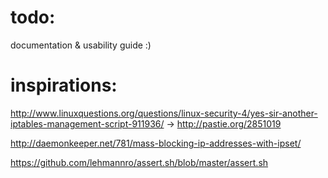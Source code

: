 
# todo:
documentation & usability guide :)     


# inspirations:
http://www.linuxquestions.org/questions/linux-security-4/yes-sir-another-iptables-management-script-911936/
         -> http://pastie.org/2851019
         
http://daemonkeeper.net/781/mass-blocking-ip-addresses-with-ipset/          

https://github.com/lehmannro/assert.sh/blob/master/assert.sh

